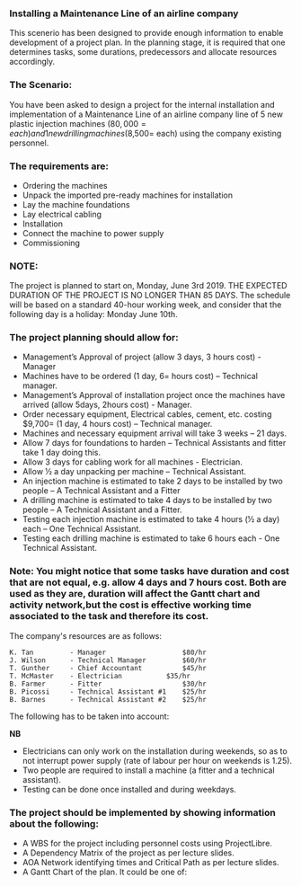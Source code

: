 

### Installing a Maintenance Line of an airline company
This scenerio has been designed to provide enough information to enable development of a project plan. In the planning stage, it is required that one determines tasks, some durations, predecessors and allocate resources accordingly.

### The Scenario:
You have been asked to design a project for the internal installation and implementation of a Maintenance Line of an airline company
line of 5 new plastic injection machines ($80,000= each) and 1 new drilling machines ($8,500= each)
using the company existing personnel. 

### The requirements are:
+ Ordering the machines
+ Unpack the imported pre-ready machines for installation
+ Lay the machine foundations
+ Lay electrical cabling
+ Installation
+ Connect the machine to power supply
+ Commissioning

### NOTE:
The project is planned to start on, Monday, June 3rd 2019. THE EXPECTED DURATION OF THE PROJECT IS NO LONGER THAN 85 DAYS.
The schedule will be based on a standard 40-hour working week, and consider that the following day is a holiday: Monday June 10th.

### The project planning should allow for:
+ Management’s Approval of project (allow 3 days, 3 hours cost) - Manager
+ Machines have to be ordered (1 day, 6= hours cost) – Technical manager.
+ Management’s Approval of installation project once the machines have arrived (allow 5days, 2hours cost) - Manager.
+ Order necessary equipment, Electrical cables, cement, etc. costing $9,700= (1 day, 4 hours cost) – Technical manager.
+ Machines and necessary equipment arrival will take 3 weeks – 21 days.
+ Allow 7 days for foundations to harden – Technical Assistants and fitter take 1 day doing this.
+ Allow 3 days for cabling work for all machines - Electrician.
+ Allow 1⁄2 a day unpacking per machine – Technical Assistant.
+ An injection machine is estimated to take 2 days to be installed by two people – A Technical Assistant and a Fitter
+ A drilling machine is estimated to take 4 days to be installed by two people – A Technical Assistant and a Fitter.
+ Testing each injection machine is estimated to take 4 hours (1⁄2 a day) each – One Technical Assistant.
+ Testing each drilling machine is estimated to take 6 hours each - One Technical Assistant.
### Note: You might notice that some tasks have duration and cost that are not equal, e.g. allow 4 days and 7 hours cost. Both are used as they are, duration will affect the Gantt chart and activity network,but the cost is effective working time associated to the task and therefore its cost.

The company's resources are as follows:
```
K. Tan	       - Manager                   $80/hr
J. Wilson      - Technical Manager         $60/hr
T. Gunther     - Chief Accountant          $45/hr
T. McMaster    - Electrician       	   $35/hr        
B. Farmer      - Fitter                    $30/hr
B. Picossi     - Technical Assistant #1    $25/hr
B. Barnes      - Technical Assistant #2    $25/hr
```
The following has to be taken into account:

**NB** 
+ Electricians can only work on the installation during weekends, so as to not interrupt power supply (rate of labour per hour on weekends is 1.25).
+ Two people are required to install a machine (a fitter and a technical assistant).
+ Testing can be done once installed and during weekdays.

### The project should be implemented by showing information about the following:
+ A WBS for the project including personnel costs using ProjectLibre.
+ A Dependency Matrix of the project as per lecture slides.
+ AOA Network identifying times and Critical Path as per lecture slides.
+ A Gantt Chart of the plan. It could be one of:


